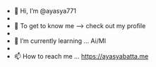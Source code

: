 - 👋 Hi, I’m @ayasya771
- 
- 👀 To get to know me  -->  check out my profile
- 
- 🌱 I’m currently learning ...  Ai/Ml
- 
- 📫 How to reach me ... https://ayasyabatta.me
